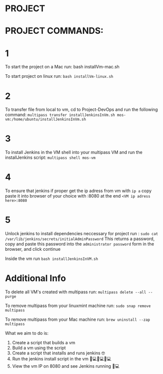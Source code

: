 
# PROJECT

# PROJECT COMMANDS:

# 1
To start the project on a Mac run:
bash installVm-mac.sh 

To start project on linux run:
`bash installVm-linux.sh`

# 2
To transfer file from local to vm, cd to Project-DevOps and run the following command:
`multipass transfer installJenkinsInVm.sh mos-vm:/home/ubuntu/installJenkinsInVm.sh`

# 3
To install Jenkins in the VM shell into your multipass VM and run the installJenkins script: 
`multipass shell mos-vm`

# 4
To ensure that jenkins if proper get the ip adress from vm with `ip a` copy paste it into browser of your choice with :8080 at the end 
`<VM ip adress here>:8080`

# 5 
Unlock jenkins to install dependencies neccessary for project run :
`sudo cat /var/lib/jenkins/secrets/initialAdminPassword`
This returns a password, copy and paste this password into the `administrator password` form in the browser, and click continue


 


Inside the vm run 
`bash installJenkinsInVM.sh`

# Additional Info
To delete all VM's created with multipass run:
`multipass delete --all --purge`

To remove multipass from your linuxmint machine run:
`sudo snap remove multipass`

To remove multipass from your Mac machine run:
`brew uninstall --zap multipass`



What we aim to do is:
1. Create a script that builds a vm 
2. Build a vm using the script 
3. Create a script that installs and runs jenkins 🤓
4. Run the jenkins install script in the vm 👨💻👩💻🧑💻
5. View the vm IP on 8080 and see Jenkins running 🎉💻 

